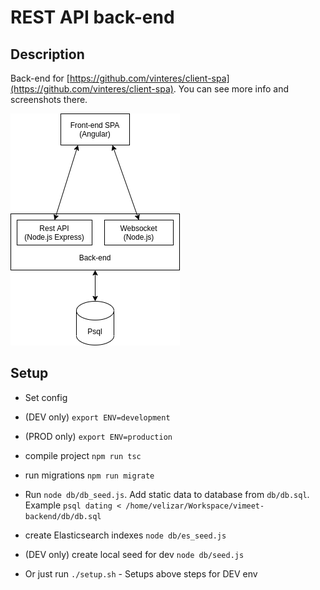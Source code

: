 # REST API back-end

## Description

Back-end for [https://github.com/vinteres/client-spa](https://github.com/vinteres/client-spa). You can see more info and screenshots there.

![Screenshot](images/app_diagram.png)

## Setup

- Set config
- (DEV only) `export ENV=development`
- (PROD only) `export ENV=production`
- compile project `npm run tsc`
- run migrations `npm run migrate`
- Run `node db/db_seed.js`. Add static data to database from `db/db.sql`. Example `psql dating < /home/velizar/Workspace/vimeet-backend/db/db.sql`
- create Elasticsearch indexes `node db/es_seed.js`
- (DEV only) create local seed for dev `node db/seed.js`

- Or just run `./setup.sh` - Setups above steps for DEV env
